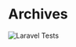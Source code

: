 # Archives


![Laravel Tests](https://github.com/rg772/wirtz_archives/actions/workflows/laravel.yml/badge.svg)

